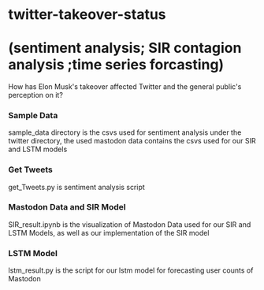 # twitter-takeover-status<br><br>(sentiment analysis; SIR contagion analysis ;time series forcasting)
How has Elon Musk's takeover affected Twitter and the general public's perception on it?



### Sample Data
sample_data directory is the csvs used for sentiment analysis under the twitter directory, the used mastodon data contains the csvs used for our SIR and LSTM models

### Get Tweets
get_Tweets.py is sentiment analysis script

### Mastodon Data and SIR Model
SIR_result.ipynb is the visualization of Mastodon Data used for our SIR and LSTM Models, as well as our implementation of the SIR model

### LSTM Model
lstm_result.py is the script for our lstm model for forecasting user counts of Mastodon
